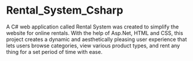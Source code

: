 # Rental_System_Csharp
A C# web application called Rental System was created to simplify the website for online rentals. With the help of Asp.Net, HTML and CSS, this project creates a dynamic and aesthetically pleasing user experience that lets users browse categories, view various product types, and rent any thing for a set period of time with ease.
